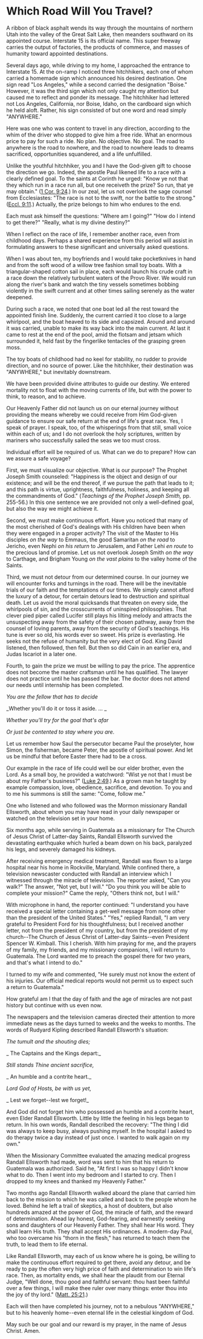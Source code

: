 # Which Road Will You Travel?

A ribbon of black asphalt wends its way through the mountains of northern Utah
into the valley of the Great Salt Lake, then meanders southward on its
appointed course. Interstate 15 is its official name. This super freeway
carries the output of factories, the products of commerce, and masses of
humanity toward appointed destinations.

Several days ago, while driving to my home, I approached the entrance to
Interstate 15. At the on-ramp I noticed three hitchhikers, each one of whom
carried a homemade sign which announced his desired destination. One sign read
"Los Angeles," while a second carried the designation "Boise." However, it was
the third sign which not only caught my attention but caused me to reflect and
ponder its message. The hitchhiker had lettered not Los Angeles, California,
nor Boise, Idaho, on the cardboard sign which he held aloft. Rather, his sign
consisted of but one word and read simply "ANYWHERE."

Here was one who was content to travel in any direction, according to the whim
of the driver who stopped to give him a free ride. What an enormous price to
pay for such a ride. No plan. No objective. No goal. The road to anywhere is
the road to nowhere, and the road to nowhere leads to dreams sacrificed,
opportunities squandered, and a life unfulfilled.

Unlike the youthful hitchhiker, you and I have the God-given gift to choose
the direction we go. Indeed, the apostle Paul likened life to a race with a
clearly defined goal. To the saints at Corinth he urged: "Know ye not that
they which run in a race run all, but one receiveth the prize? So run, that ye
may obtain." ([1 Cor.
9:24](https://www.lds.org/scriptures/nt/1-cor/9.24?lang=eng#23).) In our zeal,
let us not overlook the sage counsel from Ecclesiastes: "The race is not to
the swift, nor the battle to the strong." ([Eccl.
9:11](https://www.lds.org/scriptures/ot/eccl/9.11?lang=eng#10).) Actually, the
prize belongs to him who endures to the end.

Each must ask himself the questions: "Where am I going?" "How do I intend to
get there?" "Really, what is my divine destiny?"

When I reflect on the race of life, I remember another race, even from
childhood days. Perhaps a shared experience from this period will assist in
formulating answers to these significant and universally asked questions.

When I was about ten, my boyfriends and I would take pocketknives in hand and
from the soft wood of a willow tree fashion small toy boats. With a
triangular-shaped cotton sail in place, each would launch his crude craft in a
race down the relatively turbulent waters of the Provo River. We would run
along the river's bank and watch the tiny vessels sometimes bobbing violently
in the swift current and at other times sailing serenely as the water
deepened.

During such a race, we noted that one boat led all the rest toward the
appointed finish line. Suddenly, the current carried it too close to a large
whirlpool, and the boat heaved to its side and capsized. Around and around it
was carried, unable to make its way back into the main current. At last it
came to rest at the end of the pool, amid the flotsam and jetsam which
surrounded it, held fast by the fingerlike tentacles of the grasping green
moss.

The toy boats of childhood had no keel for stability, no rudder to provide
direction, and no source of power. Like the hitchhiker, their destination was
"ANYWHERE," but inevitably downstream.

We have been provided divine attributes to guide our destiny. We entered
mortality not to float with the moving currents of life, but with the power to
think, to reason, and to achieve.

Our Heavenly Father did not launch us on our eternal journey without providing
the means whereby we could receive from Him God-given guidance to ensure our
safe return at the end of life's great race. Yes, I speak of prayer. I speak,
too, of the whisperings from that still, small voice within each of us; and I
do not overlook the holy scriptures, written by mariners who successfully
sailed the seas we too must cross.

Individual effort will be required of us. What can we do to prepare? How can
we assure a safe voyage?

First, we must visualize our objective. What is our purpose? The Prophet
Joseph Smith counseled: "Happiness is the object and design of our existence;
and will be the end thereof, if we pursue the path that leads to it; and this
path is virtue, uprightness, faithfulness, holiness, and keeping all the
commandments of God." (_Teachings of the Prophet Joseph Smith,_ pp. 255-56.)
In this one sentence we are provided not only a well-defined goal, but also
the way we might achieve it.

Second, we must make continuous effort. Have you noticed that many of the most
cherished of God's dealings with His children have been when they were engaged
in a proper activity? The visit of the Master to His disciples _on the way_ to
Emmaus, the good Samaritan _on the road_ to Jericho, even Nephi _on his
return_ to Jerusalem, and Father Lehi _en route_ to the precious land of
promise. Let us not overlook Joseph Smith _on the way_ to Carthage, and
Brigham Young _on the vast plains_ to the valley home of the Saints.

Third, we must not detour from our determined course. In our journey we will
encounter forks and turnings in the road. There will be the inevitable trials
of our faith and the temptations of our times. We simply cannot afford the
luxury of a detour, for certain detours lead to destruction and spiritual
death. Let us avoid the moral quicksands that threaten on every side, the
whirlpools of sin, and the crosscurrents of uninspired philosophies. That
clever pied piper called Lucifer still plays his lilting melody and attracts
the unsuspecting away from the safety of their chosen pathway, away from the
counsel of loving parents, away from the security of God's teachings. His tune
is ever so old, his words ever so sweet. His prize is everlasting. He seeks
not the refuse of humanity but the very elect of God. King David listened,
then followed, then fell. But then so did Cain in an earlier era, and Judas
Iscariot in a later one.

Fourth, to gain the prize we must be willing to pay the price. The apprentice
does not become the master craftsman until he has qualified. The lawyer does
not practice until he has passed the bar. The doctor does not attend our needs
until internship has been completed.

_You are the fellow that has to decide_

_Whether you'll do it or toss it aside. ... _

_Whether you'll try for the goal that's afar_

_Or just be contented to stay where you are._

Let us remember how Saul the persecutor became Paul the proselyter, how Simon,
the fisherman, became Peter, the apostle of spiritual power. And let us be
mindful that before Easter there had to be a cross.

Our example in the race of life could well be our elder brother, even the
Lord. As a small boy, he provided a watchword: "Wist ye not that I must be
about my Father's business?" ([Luke
2:49](https://www.lds.org/scriptures/nt/luke/2.49?lang=eng#48).) As a grown
man he taught by example compassion, love, obedience, sacrifice, and devotion.
To you and to me his summons is still the same: "Come, follow me."

One who listened and who followed was the Mormon missionary Randall Ellsworth,
about whom you may have read in your daily newspaper or watched on the
television set in your home.

Six months ago, while serving in Guatemala as a missionary for The Church of
Jesus Christ of Latter-day Saints, Randall Ellsworth survived the devastating
earthquake which hurled a beam down on his back, paralyzed his legs, and
severely damaged his kidneys.

After receiving emergency medical treatment, Randall was flown to a large
hospital near his home in Rockville, Maryland. While confined there, a
television newscaster conducted with Randall an interview which I witnessed
through the miracle of television. The reporter asked, "Can you walk?" The
answer, "Not yet, but I will." "Do you think you will be able to complete your
mission?" Came the reply, "Others think not, but I will."

With microphone in hand, the reporter continued: "I understand you have
received a special letter containing a get-well message from none other than
the president of the United States." "Yes," replied Randall, "I am very
grateful to President Ford for his thoughtfulness; but I received another
letter, not from the president of my country, but from the president of my
church--The Church of Jesus Christ of Latter-day Saints--even President
Spencer W. Kimball. This I cherish. With him praying for me, and the prayers
of my family, my friends, and my missionary companions, I will return to
Guatemala. The Lord wanted me to preach the gospel there for two years, and
that's what I intend to do."

I turned to my wife and commented, "He surely must not know the extent of his
injuries. Our official medical reports would not permit us to expect such a
return to Guatemala."

How grateful am I that the day of faith and the age of miracles are not past
history but continue with us even now.

The newspapers and the television cameras directed their attention to more
immediate news as the days turned to weeks and the weeks to months. The words
of Rudyard Kipling described Randall Ellsworth's situation:

_The tumult and the shouting dies;_

_ The Captains and the Kings depart:_

_Still stands Thine ancient sacrifice,_

_ An humble and a contrite heart._

_Lord God of Hosts, be with us yet,_

_ Lest we forget--lest we forget!_

And God did not forget him who possessed an humble and a contrite heart, even
Elder Randall Ellsworth. Little by little the feeling in his legs began to
return. In his own words, Randall described the recovery: "The thing I did was
always to keep busy, always pushing myself. In the hospital I asked to do
therapy twice a day instead of just once. I wanted to walk again on my own."

When the Missionary Committee evaluated the amazing medical progress Randall
Ellsworth had made, word was sent to him that his return to Guatemala was
authorized. Said he, "At first I was so happy I didn't know what to do. Then I
went into my bedroom and I started to cry. Then I dropped to my knees and
thanked my Heavenly Father."

Two months ago Randall Ellsworth walked aboard the plane that carried him back
to the mission to which he was called and back to the people whom he loved.
Behind he left a trail of skeptics, a host of doubters, but also hundreds
amazed at the power of God, the miracle of faith, and the reward of
determination. Ahead lay honest, God-fearing, and earnestly seeking sons and
daughters of our Heavenly Father. They shall hear His word. They shall learn
His truth. They shall accept His ordinances. A modern-day Paul, who too
overcame his "thorn in the flesh," has returned to teach them the truth, to
lead them to life eternal.

Like Randall Ellsworth, may each of us know where he is going, be willing to
make the continuous effort required to get there, avoid any detour, and be
ready to pay the often very high price of faith and determination to win
life's race. Then, as mortality ends, we shall hear the plaudit from our
Eternal Judge, "Well done, thou good and faithful servant: thou hast been
faithful over a few things, I will make thee ruler over many things: enter
thou into the joy of thy lord." ([Matt.
25:21](https://www.lds.org/scriptures/nt/matt/25.21?lang=eng#20).)

Each will then have completed his journey, not to a nebulous "ANYWHERE," but
to his heavenly home--even eternal life in the celestial kingdom of God.

May such be our goal and our reward is my prayer, in the name of Jesus Christ.
Amen.

